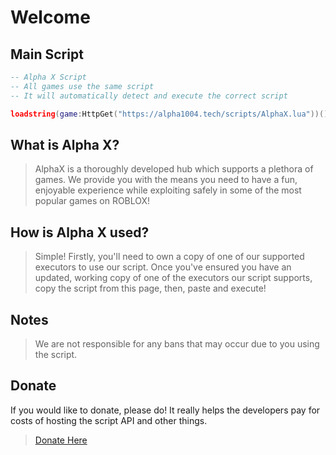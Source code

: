 # Welcome

## Main Script

```lua
-- Alpha X Script
-- All games use the same script
-- It will automatically detect and execute the correct script

loadstring(game:HttpGet("https://alpha1004.tech/scripts/AlphaX.lua"))()
```

## What is Alpha X?

> AlphaX is a thoroughly developed hub which supports a plethora of games. We provide you with the means you need to have a fun, enjoyable experience while exploiting safely in some of the most popular games on ROBLOX!

## How is Alpha X used?

> Simple! Firstly, you'll need to own a copy of one of our supported executors to use our script. Once you've ensured you have an updated, working copy of one of the executors our script supports, copy the script from this page, then, paste and execute!

## Notes

> We are not responsible for any bans that may occur due to you using the script.

## Donate

If you would like to donate, please do! It really helps the developers pay for costs of hosting the script API and other things.

> [Donate Here](https://beta.applebee1558.com/donation)